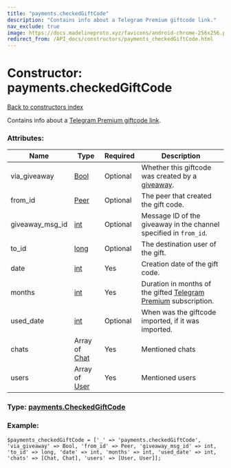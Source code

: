 ```yaml
---
title: "payments.checkedGiftCode"
description: "Contains info about a Telegram Premium giftcode link."
nav_exclude: true
image: https://docs.madelineproto.xyz/favicons/android-chrome-256x256.png
redirect_from: /API_docs/constructors/payments_checkedGiftCode.html
---
```

# Constructor: payments.checkedGiftCode  
[Back to constructors index](/API_docs/constructors/index.html)



Contains info about a [Telegram Premium giftcode link](https://core.telegram.org/api/links#premium-giftcode-links).

### Attributes:

| Name     |    Type       | Required | Description |
|----------|---------------|----------|-------------|
|via\_giveaway|[Bool](/API_docs/types/Bool.html) | Optional|Whether this giftcode was created by a [giveaway](https://core.telegram.org/api/giveaways).|
|from\_id|[Peer](/API_docs/types/Peer.html) | Optional|The peer that created the gift code.|
|giveaway\_msg\_id|[int](/API_docs/types/int.html) | Optional|Message ID of the giveaway in the channel specified in `from_id`.|
|to\_id|[long](/API_docs/types/long.html) | Optional|The destination user of the gift.|
|date|[int](/API_docs/types/int.html) | Yes|Creation date of the gift code.|
|months|[int](/API_docs/types/int.html) | Yes|Duration in months of the gifted [Telegram Premium](https://core.telegram.org/api/premium) subscription.|
|used\_date|[int](/API_docs/types/int.html) | Optional|When was the giftcode imported, if it was imported.|
|chats|Array of [Chat](/API_docs/types/Chat.html) | Yes|Mentioned chats|
|users|Array of [User](/API_docs/types/User.html) | Yes|Mentioned users|



### Type: [payments.CheckedGiftCode](/API_docs/types/payments.CheckedGiftCode.html)


### Example:

```
$payments_checkedGiftCode = ['_' => 'payments.checkedGiftCode', 'via_giveaway' => Bool, 'from_id' => Peer, 'giveaway_msg_id' => int, 'to_id' => long, 'date' => int, 'months' => int, 'used_date' => int, 'chats' => [Chat, Chat], 'users' => [User, User]];
```  

